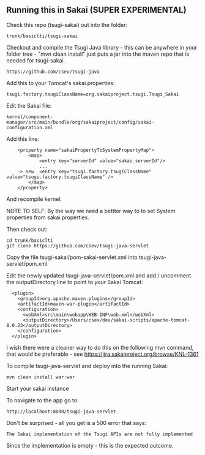 
Running this in Sakai (SUPER EXPERIMENTAL)
------------------------------------------

Check this repo (tsugi-sakai) out into the folder:

    trunk/basiclti/tsugi-sakai

Checkout and compile the Tsugi Java library - this can be anywhere in your folder 
tree - "mvn clean install" just puts a jar into the maven repo that is needed for tsugi-sakai.

    https://github.com/csev/tsugi-java

Add this to your Tomcat's sakai.properties:

    tsugi.factory.tsugiClassName=org.sakaiproject.tsugi.Tsugi_Sakai

Edit the Sakai file:

    kernel/component-manager/src/main/bundle/org/sakaiproject/config/sakai-configuration.xml

Add this line:

        <property name="sakaiPropertyToSystemPropertyMap">
            <map>
                <entry key="serverId" value="sakai.serverId"/>
                ...
        -> new  <entry key="tsugi.factory.tsugiClassName" value="tsugi.factory.tsugiClassName" />
            </map>
        </property>

And recompile kernel.  

NOTE TO SELF: By the way we need a bettter way to to set System properties from sakai.properties.

Then check out: 

    cd trunk/basiclti
    git clone https://github.com/csev/tsugi-java-servlet

Copy the file tsugi-sakai/pom-sakai-servlet.xml into tsugi-java-servlet/pom.xml

Edit the newly updated tsugi-java-servlet/pom.xml and add / uncomment the
outputDirectory line to point to *your* Sakai Tomcat:

      <plugin>
        <groupId>org.apache.maven.plugins</groupId>
        <artifactId>maven-war-plugin</artifactId>
        <configuration>
          <webXml>src\main\webapp\WEB-INF\web.xml</webXml>
          <outputDirectory>/Users/csev/dev/sakai-scripts/apache-tomcat-8.0.23</outputDirectory>
        </configuration>
      </plugin>

I wish there were a cleaner way to do this on the following mvn command, that would be preferable - see https://jira.sakaiproject.org/browse/KNL-1361

To compile tsugi-java-servlet and deploy into the running Sakai:

    mvn clean install war:war

Start your sakai instance

To navigate to the app go to:

    http://localhost:8080/tsugi-java-servlet

Don't be surprised - all you get is a 500 error that says:

    The Sakai implementation of the Tsugi APIs are not fully implemented

Since the implementation is empty - this is the expected outcome.




